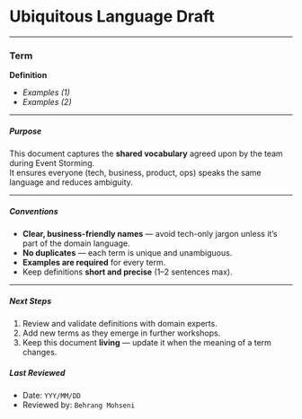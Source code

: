 # Ubiquitous Language Draft

---

### Term
**Definition**

- *Examples (1)*
- *Examples (2)*

---

##### Purpose
This document captures the **shared vocabulary** agreed upon by the team during Event Storming.  
It ensures everyone (tech, business, product, ops) speaks the same language and reduces ambiguity.

---

##### Conventions
- **Clear, business-friendly names** — avoid tech-only jargon unless it’s part of the domain language.
- **No duplicates** — each term is unique and unambiguous.
- **Examples are required** for every term.
- Keep definitions **short and precise** (1–2 sentences max).

---

##### Next Steps
1. Review and validate definitions with domain experts.
2. Add new terms as they emerge in further workshops.
3. Keep this document **living** — update it when the meaning of a term changes.

##### Last Reviewed
- Date: `YYY/MM/DD`
- Reviewed by: `Behrang Mohseni`